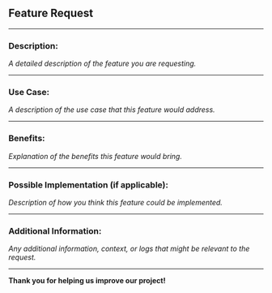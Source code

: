 ## Feature Request

---

### **Description:**

_A detailed description of the feature you are requesting._

---

### **Use Case:**

_A description of the use case that this feature would address._

---

### **Benefits:**

_Explanation of the benefits this feature would bring._

---

### **Possible Implementation (if applicable):**

_Description of how you think this feature could be implemented._

---

### **Additional Information:**

_Any additional information, context, or logs that might be relevant to the request._

---

**Thank you for helping us improve our project!**
